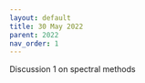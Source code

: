 ```yaml
---
layout: default
title: 30 May 2022
parent: 2022
nav_order: 1
---
```


Discussion 1 on spectral methods